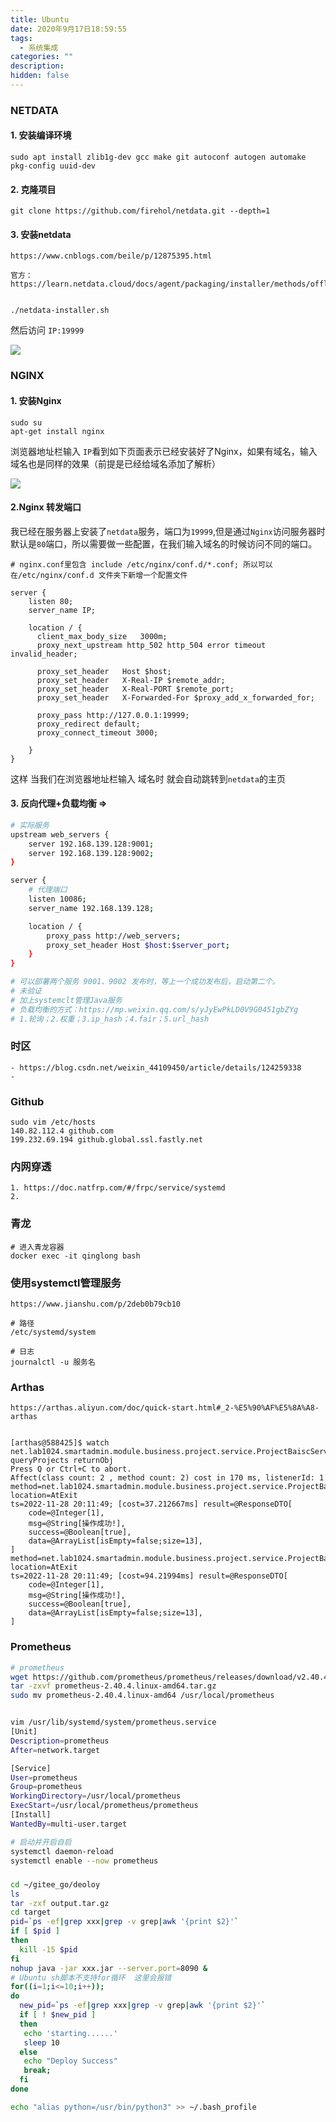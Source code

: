 ```yaml
---
title: Ubuntu
date: 2020年9月17日18:59:55
tags:
  - 系统集成
categories: ""
description: 
hidden: false
---
```




### NETDATA

#### 1. 安装编译环境

```
sudo apt install zlib1g-dev gcc make git autoconf autogen automake pkg-config uuid-dev
```

#### 2. 克隆项目

```
git clone https://github.com/firehol/netdata.git --depth=1
```

#### 3. 安装netdata

```
https://www.cnblogs.com/beile/p/12875395.html

官方：https://learn.netdata.cloud/docs/agent/packaging/installer/methods/offline


./netdata-installer.sh
```

然后访问 `IP:19999` 

![](https://i.loli.net/2020/09/23/Zp2AJqzlKPSaW7E.png)



### NGINX

#### 1. 安装Nginx

```
sudo su
apt-get install nginx
```

浏览器地址栏输入 `IP`看到如下页面表示已经安装好了Nginx，如果有域名，输入域名也是同样的效果（前提是已经给域名添加了解析）

![](https://i.loli.net/2020/09/23/45jPeQEu2TCoOyb.png)

#### 2.Nginx 转发端口

我已经在服务器上安装了`netdata`服务，端口为`19999`,但是通过`Nginx`访问服务器时默认是`80`端口，所以需要做一些配置，在我们输入域名的时候访问不同的端口。

```
# nginx.conf里包含	include /etc/nginx/conf.d/*.conf; 所以可以在/etc/nginx/conf.d 文件夹下新增一个配置文件

server {
    listen 80;
    server_name IP;

    location / {
      client_max_body_size   3000m;
      proxy_next_upstream http_502 http_504 error timeout invalid_header;

      proxy_set_header   Host $host;
      proxy_set_header   X-Real-IP $remote_addr;
      proxy_set_header   X-Real-PORT $remote_port;
      proxy_set_header   X-Forwarded-For $proxy_add_x_forwarded_for;

      proxy_pass http://127.0.0.1:19999;
      proxy_redirect default;
      proxy_connect_timeout 3000;

    }
}
```


这样 当我们在浏览器地址栏输入 域名时 就会自动跳转到`netdata`的主页

#### 3. 反向代理+负载均衡 => 

``` sh
# 实际服务
upstream web_servers {
	server 192.168.139.128:9001;
	server 192.168.139.128:9002;
}

server {
	# 代理端口
	listen 10086;
	server_name 192.168.139.128;

	location / {
		proxy_pass http://web_servers;
		proxy_set_header Host $host:$server_port;
	}
}

# 可以部署两个服务 9001、9002 发布时，等上一个成功发布后，启动第二个。
# 未验证
# 加上systemclt管理Java服务
# 负载均衡的方式：https://mp.weixin.qq.com/s/yJyEwPkLD0V9G0451gbZYg
# 1.轮询；2.权重；3.ip_hash；4.fair；5.url_hash
```

### 时区
	- https://blog.csdn.net/weixin_44109450/article/details/124259338
	- 
### Github

	sudo vim /etc/hosts
	140.82.112.4 github.com  
	199.232.69.194 github.global.ssl.fastly.net


### 内网穿透

```
1. https://doc.natfrp.com/#/frpc/service/systemd
2. 
```


### 青龙

```
# 进入青龙容器
docker exec -it qinglong bash
```


### 使用systemctl管理服务

```
https://www.jianshu.com/p/2deb0b79cb10

# 路径
/etc/systemd/system

# 日志
journalctl -u 服务名

```


### Arthas

```
https://arthas.aliyun.com/doc/quick-start.html#_2-%E5%90%AF%E5%8A%A8-arthas


[arthas@588425]$ watch net.lab1024.smartadmin.module.business.project.service.ProjectBaiscService queryProjects returnObj
Press Q or Ctrl+C to abort.
Affect(class count: 2 , method count: 2) cost in 170 ms, listenerId: 1
method=net.lab1024.smartadmin.module.business.project.service.ProjectBaiscService.queryProjects location=AtExit
ts=2022-11-28 20:11:49; [cost=37.212667ms] result=@ResponseDTO[
    code=@Integer[1],
    msg=@String[操作成功!],
    success=@Boolean[true],
    data=@ArrayList[isEmpty=false;size=13],
]
method=net.lab1024.smartadmin.module.business.project.service.ProjectBaiscService$$EnhancerBySpringCGLIB$$2f00139f.queryProjects location=AtExit
ts=2022-11-28 20:11:49; [cost=94.21994ms] result=@ResponseDTO[
    code=@Integer[1],
    msg=@String[操作成功!],
    success=@Boolean[true],
    data=@ArrayList[isEmpty=false;size=13],
]

```



### Prometheus

``` sh
# prometheus
wget https://github.com/prometheus/prometheus/releases/download/v2.40.4/prometheus-2.40.4.linux-amd64.tar.gz
tar -zxvf prometheus-2.40.4.linux-amd64.tar.gz
sudo mv prometheus-2.40.4.linux-amd64 /usr/local/prometheus


vim /usr/lib/systemd/system/prometheus.service
[Unit]
Description=prometheus
After=network.target 

[Service]
User=prometheus
Group=prometheus
WorkingDirectory=/usr/local/prometheus
ExecStart=/usr/local/prometheus/prometheus
[Install]
WantedBy=multi-user.target

# 启动并开启自启
systemctl daemon-reload
systemctl enable --now prometheus									


```









##### 
```sh
cd ~/gitee_go/deoloy
ls
tar -zxf output.tar.gz
cd target
pid=`ps -ef|grep xxx|grep -v grep|awk '{print $2}'`
if [ $pid ]
then
  kill -15 $pid  
fi
nohup java -jar xxx.jar --server.port=8090 &
# Ubuntu sh脚本不支持for循环  这里会报错
for((i=1;i<=10;i++));
do
  new_pid=`ps -ef|grep xxx|grep -v grep|awk '{print $2}'`
  if [ ! $new_pid ]
  then
   echo 'starting......'
   sleep 10
  else
   echo "Deploy Success"
   break;
  fi
done

```


``` sh
echo "alias python=/usr/bin/python3" >> ~/.bash_profile
```




























